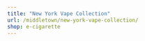 ```yaml
---
title: "New York Vape Collection"
url: /middletown/new-york-vape-collection/
shop: e-cigarette
---
```


